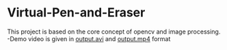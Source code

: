 # Virtual-Pen-and-Eraser
This project is based on the core concept of opencv and image processing.
-Demo video is given in [output.avi]() and [output.mp4]() format
